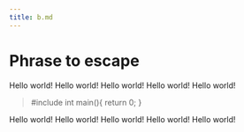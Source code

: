 ```yaml
---
title: b.md
---
```


# Phrase to escape

Hello world!
Hello world!
Hello world!
Hello world!
Hello world!

> #include<stdio>
  int main(){
    return 0;
  }

Hello world!
Hello world!
Hello world!
Hello world!
Hello world!


